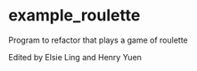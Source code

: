 # example_roulette
Program to refactor that plays a game of roulette

Edited by Elsie Ling and Henry Yuen
